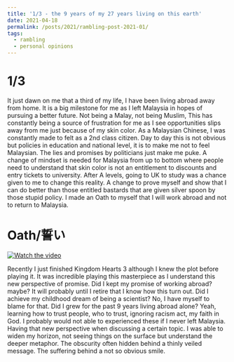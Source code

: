```yaml
---
title: '1/3 - the 9 years of my 27 years living on this earth'
date: 2021-04-18
permalink: /posts/2021/rambling-post-2021-01/
tags:
  - rambling
  - personal opinions
---
```


1/3 
======
It just dawn on me that a third of my life, I have been living abroad away from home. It is a big milestone for me as I left Malaysia in hopes of pursuing a better future. Not being a Malay, not being Muslim, This has constantly being a source of frustration for me as I see opportunities slips away from me just because of my skin color. As a Malaysian Chinese, I was constantly made to felt as a 2nd class citizen. Day to day this is not obvious but policies in education and national level, it is to make me not to feel Malaysian. The lies and promises by politicians just make me puke. A change of mindset is needed for Malaysia from up to bottom where people need to understand that skin color is not an entitlement to discounts and entry tickets to university. After A levels, going to UK to study was a chance given to me to change this reality. A change to prove myself and show that I can do better than those entitled bastards that are given silver spoon by those stupid policy. I made an Oath to myself that I will work abroad and not to return to Malaysia.

Oath/誓い
=====

[![Watch the video](https://img.youtube.com/vi/Xpy3pGXg5CU/0.jpg)](https://youtu.be/Xpy3pGXg5CU)

Recently I just finished Kingdom Hearts 3 although I knew the plot before playing it. It was incredible playing this masterpiece as I understand this new perspective of promise. Did I kept my promise of working abroad? maybe? It will probably until I retire that I know how this turn out. Did I achieve my childhood dream of being a scientist? No, I have myself to blame for that. Did I grew for the past 9 years living abroad alone? Yeah, learning how to trust people, who to trust, ignoring racism act, my faith in God. I probably would not able to experienced these if I never left Malaysia. Having that new perspective when discussing a certain topic. I was able to widen my horizon, not seeing things on the surface but understand the deeper metaphor. The obscurity often hidden behind a thinly veiled message. The suffering behind a not so obvious smile.
